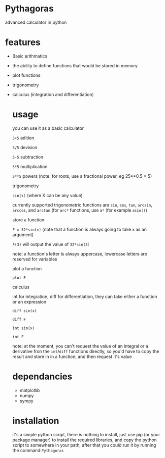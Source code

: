 # Pythagoras
advanced calculator in python

# features
- Basic arithmatics
- the ability to define functions that would be stored in memory
- plot functions
- trigonometry
- calculus (integration and differentiation)

  # usage

  you can use it as a basic calculator
  
    `5+5` adition
  
    `5/5` devision
  
    `5-5` subtraction
  
    `5*5` multiplication
  
    `5**5` powers (note: for roots, use a fractional power, eg 25**0.5 = 5)

  trigonometry
  
    `sin(x)` (where X can be any value)

    currently supported trigonometric functions are `sin`, `cos`, `tan`, `arcsin`, `arccos`, and `arctan` (for `arc*` functions, use `a*` (for example `asin()`)

  store a function

    `F = 32*sin(x)` (note that a function is always going to take x as an argument)

    `F(3)` will output the value of `32*sin(3)`

    note: a function's letter is always uppercase, lowercase letters are reserved for variables

  plot a function

    `plot F`

  calculus

  int for integration, diff for differentiation, they can take either a function or an expression

    `diff sin(x)`

    `diff F`

    `int sin(x)`

    `int F`

  note: at the moment, you can't request the value of an integral or a derivative fron the `int`/`diff` functions directly, so you'd have to copy the result and store in in a function, and then request it's value

  # dependancies

  - matplotlib
  - numpy
  - sympy

  # installation

  it's a simple python script, there is nothing to install, just use pip (or your package manager) to install the required libraries, and copy the python script to somewhere in your path, after that you could run it by running the command `Pythagoras`
    
